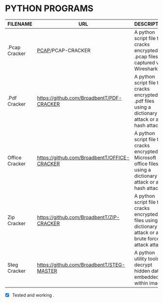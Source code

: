 # PYTHON PROGRAMS

| FILENAME | URL | DESCRIPTION |
|----------|-----|-------------|
| .Pcap Cracker |[PCAP](https://github.com/BroadbentT)/PCAP-CRACKER | A python script file that cracks encrypted .pcap files captured via Wireshark.|
| .Pdf Cracker  |https://github.com/BroadbentT/PDF-CRACKER | A python script file that cracks encrypted .pdf files using a dictionary attack or a hash attack. |
| Office Cracker |https://github.com/BroadbentT/OFFICE-CRACKER |A python script file that cracks encrypted Microsoft office files using a dictionary attack or a hash attack.|
| Zip Cracker |https://github.com/BroadbentT/ZIP-CRACKER |A python script file that cracks encrypted .zip files using a dictionary attack or a brute force attack attack.|
| Steg Cracker |https://github.com/BroadbentT/STEG-MASTER |A python utility tools to decrypt hidden data embedded within images.|

- [X] Tested and working .
